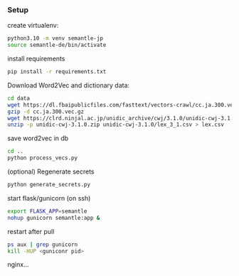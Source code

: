 ### Setup
create virtualenv:
```bash
python3.10 -m venv semantle-jp
source semantle-de/bin/activate
```

install requirements
```bash
pip install -r requirements.txt
```

Download Word2Vec and dictionary data:
```bash
cd data
wget https://dl.fbaipublicfiles.com/fasttext/vectors-crawl/cc.ja.300.vec.gz
gzip -d cc.ja.300.vec.gz
wget https://clrd.ninjal.ac.jp/unidic_archive/cwj/3.1.0/unidic-cwj-3.1.0.zip
unzip -p unidic-cwj-3.1.0.zip unidic-cwj-3.1.0/lex_3_1.csv > lex.csv
```

save word2vec in db
```bash
cd ..
python process_vecs.py
```

(optional) Regenerate secrets
```bash
python generate_secrets.py
```

start flask/gunicorn (on ssh)
```bash
export FLASK_APP=semantle
nohup gunicorn semantle:app &
```

restart after pull
```bash
ps aux | grep gunicorn
kill -HUP <guniconr pid>
```

nginx...